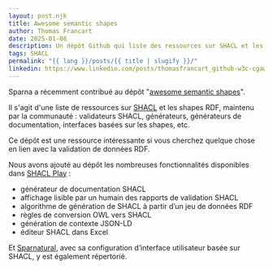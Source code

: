 ```yaml
---
layout: post.njk
title: Awesome semantic shapes
author: Thomas Francart
date: 2025-01-08
description: Un dépôt Github qui liste des ressources sur SHACL et les Shapes RDF
tags: SHACL
permalink: "{{ lang }}/posts/{{ title | slugify }}/"
linkedin: https://www.linkedin.com/posts/thomasfrancart_github-w3c-cgawesome-semantic-shapes-activity-7282682509249638400-F-6f?utm_source=share&utm_medium=member_desktop
---
```


<p class="lead">Sparna a récemment contribué au dépôt "<a href="https://github.com/w3c-cg/awesome-semantic-shapes">awesome semantic shapes</a>".</p>

Il s'agit d'une liste de ressources sur [SHACL](https://www.w3.org/TR/shacl/) et les shapes RDF, maintenu par la communauté : validateurs SHACL, générateurs, générateurs de documentation, interfaces basées sur les shapes, etc.

Ce dépôt est une ressource intéressante si vous cherchez quelque chose en lien avec la validation de données RDF.

Nous avons ajouté au dépôt les nombreuses fonctionnalités disponibles dans [SHACL Play](https://shacl-play.sparna.fr) :
 - générateur de documentation SHACL
 - affichage lisible par un humain des rapports de validation SHACL
 - algorithme de génération de SHACL à partir d’un jeu de données RDF
 - règles de conversion OWL vers SHACL
 - génération de contexte JSON-LD
 - éditeur SHACL dans Excel

Et [Sparnatural](https://sparnatural.eu), avec sa configuration d’interface utilisateur basée sur SHACL, y est également répertorié.
